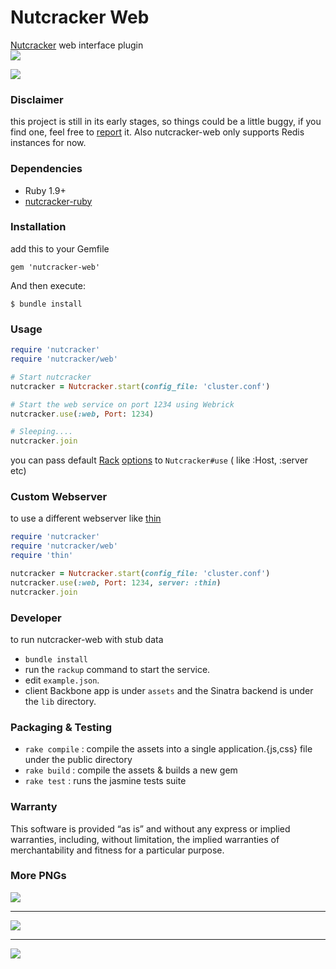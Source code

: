 Nutcracker Web
=============

[Nutcracker](https://github.com/kontera-technologies/nutcracker) web interface plugin<br/>
<a href="https://rubygems.org/gems/nutcracker-web"><img src=https://fury-badge.herokuapp.com/rb/nutcracker-web.png></a> 

<img src="https://github.com/kontera-technologies/nutcracker-web/raw/master/pics/pic3.png"/></br>

### Disclaimer
this project is still in its early stages, so things could be a little buggy, if you find one, feel free to [report](https://github.com/kontera-technologies/nutcracker-web/issues) it.
Also nutcracker-web only supports Redis instances for now.

### Dependencies
- Ruby 1.9+
- [nutcracker-ruby](https://github.com/kontera-technologies/nutcracker)

### Installation 
add this to your Gemfile
```
gem 'nutcracker-web'
```

And then execute:
```
$ bundle install
```

### Usage
```ruby
require 'nutcracker'
require 'nutcracker/web'

# Start nutcracker
nutcracker = Nutcracker.start(config_file: 'cluster.conf')

# Start the web service on port 1234 using Webrick
nutcracker.use(:web, Port: 1234)

# Sleeping....
nutcracker.join
```

you can pass default [Rack](https://github.com/rack/rack) [options](https://github.com/rack/rack/blob/master/lib/rack/server.rb#L187..L199) to `Nutcracker#use` ( like :Host, :server etc)

### Custom Webserver
to use a different webserver like [thin](http://code.macournoyer.com/thin/)

```ruby
require 'nutcracker'
require 'nutcracker/web'
require 'thin'

nutcracker = Nutcracker.start(config_file: 'cluster.conf')
nutcracker.use(:web, Port: 1234, server: :thin)
nutcracker.join
```

### Developer
to run nutcracker-web with stub data
- `bundle install`
- run the `rackup` command to start the service.
- edit `example.json`.
- client Backbone app is under `assets` and the Sinatra backend is under the `lib` directory.

### Packaging & Testing
- `rake compile` : compile the assets into a single application.{js,css} file under the public directory
- `rake build` : compile the assets & builds a new gem
- `rake test` : runs the jasmine tests suite

### Warranty
This software is provided “as is” and without any express or implied warranties, including, without limitation, the implied warranties of merchantability and fitness for a particular purpose.

### More PNGs
<img src="https://github.com/kontera-technologies/nutcracker-web/raw/master/pics/pic1.png"/></br>
<hr>
<img src="https://github.com/kontera-technologies/nutcracker-web/raw/master/pics/pic2.png"/></br>
<hr>
<img src="https://github.com/kontera-technologies/nutcracker-web/raw/master/pics/pic4.png"/></br>